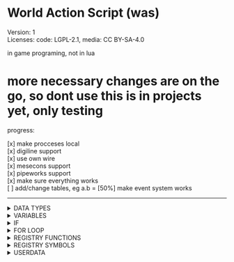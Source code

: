 # World Action Script (was)  
Version: 1  
Licenses: code: LGPL-2.1, media: CC BY-SA-4.0

in game programing, not in lua


# more necessary changes are on the go, so dont use this is in projects yet, only testing
progress:

[x] make procceses local  
[x] digiline support  
[x] use own wire  
[x] mesecons support  
[x] pipeworks support  
[x] make sure everything works  
[ ] add/change tables, eg a.b = 
[50%] make event system works  


---



<details><summary>DATA TYPES</summary>
	
|Type|examples|examples|examples|examples|
|---------------|-----------|-|-|-|
|bool		|true	|false
|number		|0	|123.456	|-5
|string		|"asd 134"  
|var		|string	|number	|function	|var	|bool  
|function	|pos(1 2 a)  
|symbol		|! |(nil) |? |(username)  
</details>

<details><summary>VARIABLES</summary>
a variable can only be set to 1 thing at time

|example        |-|-|-|-|-|-|
|---------------|-|-|-|-|-|-|
|varname	|a variable|
|var_aa =	|set variable value|
|another_var =	|"string"| 123.54| false |var |function()| symbol|
|vara = varb	|set to another var|
|a += 5		|add 5
|a -= 4		|sub 4
|a *= 98	|multiply
|a /= 2		|divide
|a !=		|a = nil (used becaouse you can't set a=nll )

note the character "-" can mess if it is written together another symbol

**add a node, could be**
```lua
node.add(pos( -1 2 34) "default:dirt")
```
**and...**
```lua
c = 34
a = pos(1 2 c)
dirt="default:dirt"
node.add(a dirt)
```
</details>




<details><summary>IF</summary>

```lua
if(a==b)  
	..code..  
endif  
```
```lua
if(1=="asd" or a~=b and 87.3>=c nor a<=3 not "aasd"==!)  
	..code..  
elseif(b==!)  
	..code..  
elseif(b~=a not c<b)  
	..code..  
else  
	..code..  
endif  
```
</details>





<details><summary>FOR LOOP</summary>

```lua
start_n = 3
end_n = 100
for(start_n end_n)
 ..code...
 next
 ```
 max loops is 1000, dont use negative values
</details>





<details><summary>REGISTRY FUNCTIONS</summary>

```lua
was.register_function("name"{  
	info="",			--function description  
	privs={},			--required privileges, eg (kick=true,server=true)  
	action=function(arg1,arg2...)	--function  
		return result  
	end  
})  
```
```lua
was.register_function("name"{  
	packed=true,		--inputs all args as table
	action=function(args)  
		return result  
	end  
})  
```
</details>





<details><summary>REGISTRY SYMBOLS</summary>

a symbol are called while calling a function or setting a var  
```lua
was.register_symbol("#",function(),"info"  
		return result  
	end  
})  
```
</details>





<details><summary>USERDATA</summary>

The user's information are stored in the global variable "was.userdata"  
but is only able while the function / variables are active.  

|variable / function|description |
|-------------------|------------|
|was.iuserdata(index)		|return indexed active data|
|was.ilastuserdata()		|return last index|
|was.userdata.data		|the active line|
|was.userdata.index		|index of active line|
|was.userdata.function_name	|name of active function|
|was.userdata.name		|user's name|
|was.userdata.var		|all active variabbles|
|was.userdata.error		|crach and send text message|
</details>
